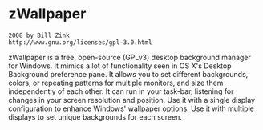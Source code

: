 zWallpaper
==========

	2008 by Bill Zink
	http://www.gnu.org/licenses/gpl-3.0.html

zWallpaper is a free, open-source (GPLv3) desktop
background manager for Windows. It mimics a lot of
functionality seen in OS X's Desktop Background preference
pane. It allows you to set different backgrounds, colors,
or repeating patterns for multiple monitors, and size them
independently of each other. It can run in your task-bar,
listening for changes in your screen resolution and position.
Use it with a single display configuration to enhance Windows'
wallpaper options. Use it with multiple displays to set unique
backgrounds for each screen.